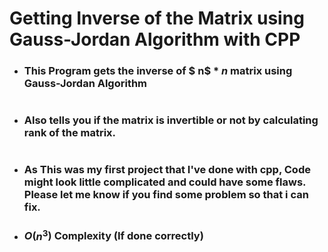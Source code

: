 Getting Inverse of the Matrix using Gauss-Jordan Algorithm with CPP
===================================================================

- ### This Program gets the inverse of $ n$ $*$ $n$ matrix using Gauss-Jordan Algorithm 
#
- ### Also tells you if the matrix is invertible or not by calculating rank of the matrix.
#
- ### As This was my first project that I've done with cpp, Code might look little complicated and could have some flaws. Please let me know if you find some problem so that i can fix.
- ### $O$($n^3$) Complexity (If done correctly)
